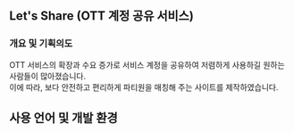 ## Let's Share (OTT 계정 공유 서비스)

### 개요 및 기획의도
OTT 서비스의 확장과 수요 증가로 서비스 계정을 공유하여 저렴하게 사용하길 원하는 사람들이 많아졌습니다.  
이에 따라, 보다 안전하고 편리하게 파티원을 매칭해 주는 사이트를 제작하였습니다.  

## 사용 언어 및 개발 환경






